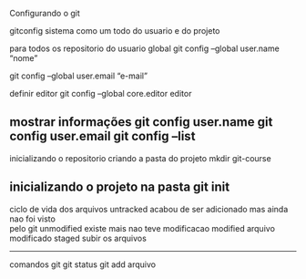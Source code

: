 Configurando o git

gitconfig sistema como um todo do usuario e do projeto

para todos os repositorio do usuario global
git config –global user.name “nome”

git config –global user.email “e-mail”

definir editor
git config –global core.editor editor

mostrar informações
git config user.name
git config user.email
git config –list
-------------------------------
inicializando o repositorio
criando a pasta do projeto
mkdir git-course

inicializando o projeto na pasta
git init
---------------------------------
ciclo de vida dos arquivos
untracked
acabou de ser adicionado mas ainda nao foi visto  
pelo git
unmodified
existe mais nao teve modificacao
modified
arquivo modificado
staged
subir os arquivos

--------------------
comandos git
git status
git add arquivo